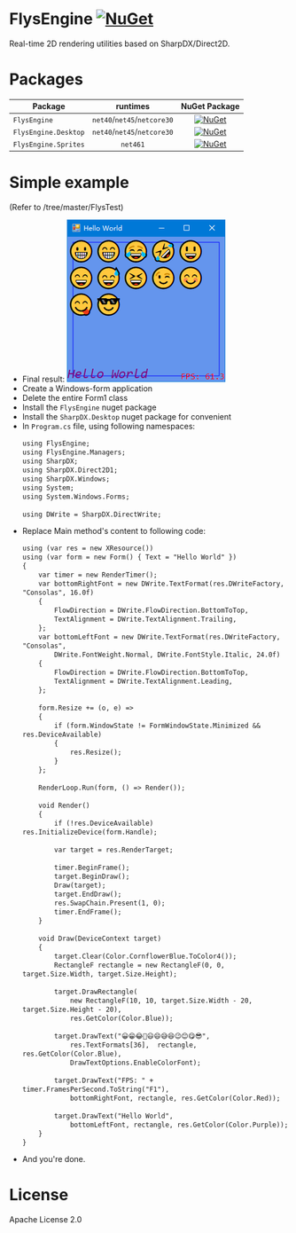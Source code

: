 # FlysEngine [![NuGet](https://img.shields.io/badge/nuget-1.0.2-blue.svg)](https://www.nuget.org/packages/FlysEngine/)
Real-time 2D rendering utilities based on SharpDX/Direct2D.

# Packages
| Package              | runtimes                    | NuGet Package |
| ------------------   |:---------------------:      |:-------------:| 
| `FlysEngine`         | `net40`/`net45`/`netcore30` | [![NuGet](https://img.shields.io/badge/nuget-1.0.2-blue.svg)](https://www.nuget.org/packages/FlysEngine/) |
| `FlysEngine.Desktop` | `net40`/`net45`/`netcore30` | [![NuGet](https://img.shields.io/badge/nuget-1.0.3-blue.svg)](https://www.nuget.org/packages/FlysEngine.Desktop/) |
| `FlysEngine.Sprites` | `net461`                | [![NuGet](https://img.shields.io/badge/nuget-0.1.1-blue.svg)](https://www.nuget.org/packages/FlysEngine.Sprites/) |

# Simple example
(Refer to /tree/master/FlysTest)
* Final result:
  ![Final Result](FlysTest/FlysTest.png)
* Create a Windows-form application
* Delete the entire Form1 class
* Install the `FlysEngine` nuget package
* Install the `SharpDX.Desktop` nuget package for convenient
* In `Program.cs` file, using following namespaces:
  ```
  using FlysEngine;
  using FlysEngine.Managers;
  using SharpDX;
  using SharpDX.Direct2D1;
  using SharpDX.Windows;
  using System;
  using System.Windows.Forms;
  
  using DWrite = SharpDX.DirectWrite;
  ```
* Replace Main method's content to following code:
  ```
  using (var res = new XResource())
  using (var form = new Form() { Text = "Hello World" })
  {
      var timer = new RenderTimer();
      var bottomRightFont = new DWrite.TextFormat(res.DWriteFactory, "Consolas", 16.0f)
      {
          FlowDirection = DWrite.FlowDirection.BottomToTop, 
          TextAlignment = DWrite.TextAlignment.Trailing, 
      };
      var bottomLeftFont = new DWrite.TextFormat(res.DWriteFactory, "Consolas", 
          DWrite.FontWeight.Normal, DWrite.FontStyle.Italic, 24.0f)
      {
          FlowDirection = DWrite.FlowDirection.BottomToTop, 
          TextAlignment = DWrite.TextAlignment.Leading, 	
      };
  
      form.Resize += (o, e) =>
      {
          if (form.WindowState != FormWindowState.Minimized && res.DeviceAvailable)
          {
              res.Resize();
          }
      };
  
      RenderLoop.Run(form, () => Render());
  
      void Render()
      {
          if (!res.DeviceAvailable) res.InitializeDevice(form.Handle);
  
          var target = res.RenderTarget;
  
          timer.BeginFrame();
          target.BeginDraw();
          Draw(target);
          target.EndDraw();
          res.SwapChain.Present(1, 0);
          timer.EndFrame();
      }
  
      void Draw(DeviceContext target)
      {
          target.Clear(Color.CornflowerBlue.ToColor4());
          RectangleF rectangle = new RectangleF(0, 0, target.Size.Width, target.Size.Height);

		  target.DrawRectangle(
              new RectangleF(10, 10, target.Size.Width - 20, target.Size.Height - 20), 
              res.GetColor(Color.Blue));
  
          target.DrawText("😀😁😂🤣😃😄😅😆😉😊😋😎", 
              res.TextFormats[36],  rectangle, res.GetColor(Color.Blue), 
              DrawTextOptions.EnableColorFont);
  
          target.DrawText("FPS: " + timer.FramesPerSecond.ToString("F1"), 
              bottomRightFont, rectangle, res.GetColor(Color.Red));
  
          target.DrawText("Hello World",
              bottomLeftFont, rectangle, res.GetColor(Color.Purple));
      }
  }
  ```
* And you're done.

# License
Apache License 2.0
